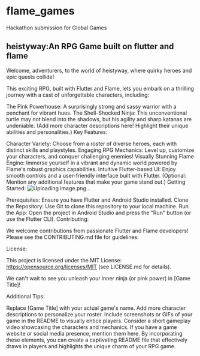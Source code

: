 # flame_games

Hackathon submission for Global Games 

##   heistyway:An RPG Game built on flutter and flame 

Welcome, adventurers, to the world of heistyway, where quirky heroes and epic quests collide!

This exciting RPG, built with Flutter and Flame, lets you embark on a thrilling journey with a cast of unforgettable characters, including:

The Pink Powerhouse: A surprisingly strong and sassy warrior with a penchant for vibrant hues.
The Shell-Shocked Ninja: This unconventional turtle may not blend into the shadows, but his agility and sharp katanas are undeniable.
(Add more character descriptions here! Highlight their unique abilities and personalities.)
Key Features:

Character Variety: Choose from a roster of diverse heroes, each with distinct skills and playstyles.
Engaging RPG Mechanics: Level up, customize your characters, and conquer challenging enemies!
Visually Stunning Flame Engine: Immerse yourself in a vibrant and dynamic world powered by Flame's robust graphics capabilities.
Intuitive Flutter-based UI: Enjoy smooth controls and a user-friendly interface built with Flutter.
(Optional: Mention any additional features that make your game stand out.)
Getting Started:
![Uploading image.png…]()


Prerequisites: Ensure you have Flutter and Android Studio installed.
Clone the Repository: Use Git to clone this repository to your local machine.
Run the App: Open the project in Android Studio and press the "Run" button (or use the Flutter CLI).
Contributing:

We welcome contributions from passionate Flutter and Flame developers! Please see the CONTRIBUTING.md file for guidelines.

License:

This project is licensed under the MIT License: https://opensource.org/licenses/MIT (see LICENSE.md for details).

We can't wait to see you unleash your inner ninja (or pink power) in [Game Title]!

Additional Tips:

Replace [Game Title] with your actual game's name.
Add more character descriptions to personalize your roster.
Include screenshots or GIFs of your game in the README to visually entice players.
Consider a short gameplay video showcasing the characters and mechanics.
If you have a game website or social media presence, mention them here.
By incorporating these elements, you can create a captivating README file that effectively draws in players and highlights the unique charm of your RPG game.
